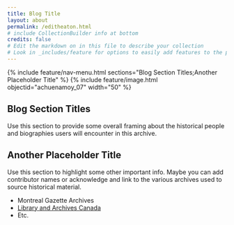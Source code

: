 ```yaml
---
title: Blog Title
layout: about
permalink: /editheaton.html
# include CollectionBuilder info at bottom
credits: false
# Edit the markdown on in this file to describe your collection
# Look in _includes/feature for options to easily add features to the page
---
```


{% include feature/nav-menu.html sections="Blog Section Titles;Another Placeholder Title" %}
{% include feature/image.html objectid="achuenamoy_07" width="50" %} 

## Blog Section Titles

Use this section to provide some overall framing about the historical people and biographies users will encounter in this archive. 

## Another Placeholder Title
Use this section to highlight some other important info. Maybe you can add contributor names or acknowledge and link to the various archives used to source historical material.

- Montreal Gazette Archives
- [Library and Archives Canada](https://library-archives.canada.ca/eng)
- Etc.
